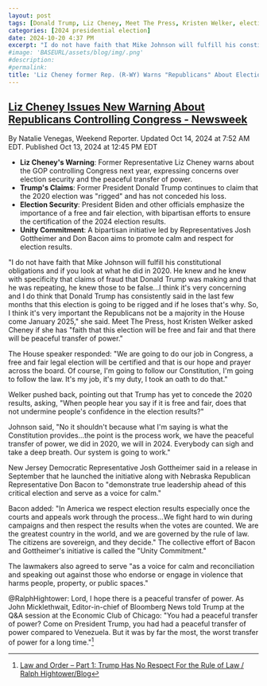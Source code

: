 ```yaml
---
layout: post
tags: [Donald Trump, Liz Cheney, Meet The Press, Kristen Welker, election security, peaceful transfer of power, politics]
categories: [2024 presidential election]
date: 2024-10-20 4:37 PM
excerpt: "I do not have faith that Mike Johnson will fulfill his constitutional obligations and if you look at what he did in 2020. He knew and he knew with specificity that claims of fraud that Donald Trump was making and that he was repeating, he knew those to be false...I think it's very concerning and I do think that Donald Trump has consistently said in the last few months that this election is going to be rigged and if he loses that's why. So, I think it's very important the Republicans not be a majority in the House come January 2025. Liz Cheney, former Representative(R-WI) to Meet The Press host, Kristen Welker if she had faith that this election will be free and fair and that there will be peaceful transfer of power."
#image: 'BASEURL/assets/blog/img/.png'
#description:
#permalink:
title: 'Liz Cheney former Rep. (R-WY) Warns "Republicans" About Election Security and Peaceful Transfer of Power'
---
```



## [Liz Cheney Issues New Warning About Republicans Controlling Congress - Newsweek](https://www.newsweek.com/liz-cheney-issues-new-warning-republicans-controlling-congress-1968260)

By Natalie Venegas, Weekend Reporter. Updated Oct 14, 2024 at 7:52 AM EDT. Published Oct 13, 2024 at 12:45 PM EDT

- **Liz Cheney's Warning**: Former Representative Liz Cheney warns about the GOP controlling Congress next year, expressing concerns over election security and the peaceful transfer of power.
- **Trump's Claims**: Former President Donald Trump continues to claim that the 2020 election was "rigged" and has not conceded his loss.
- **Election Security**: President Biden and other officials emphasize the importance of a free and fair election, with bipartisan efforts to ensure the certification of the 2024 election results.
- **Unity Commitment**: A bipartisan initiative led by Representatives Josh Gottheimer and Don Bacon aims to promote calm and respect for election results.

"I do not have faith that Mike Johnson will fulfill his constitutional obligations and if you look at what he did in 2020. He knew and he knew with specificity that claims of fraud that Donald Trump was making and that he was repeating, he knew those to be false...I think it's very concerning and I do think that Donald Trump has consistently said in the last few months that this election is going to be rigged and if he loses that's why. So, I think it's very important the Republicans not be a majority in the House come January 2025," she said.
Meet The Press, host Kristen Welker asked Cheney if she has "faith that this election will be free and fair and that there will be peaceful transfer of power."

The House speaker responded: "We are going to do our job in Congress, a free and fair legal election will be certified and that is our hope and prayer across the board. Of course, I'm going to follow our Constitution, I'm going to follow the law. It's my job, it's my duty, I took an oath to do that."

Welker pushed back, pointing out that Trump has yet to concede the 2020 results, asking, "When people hear you say if it is free and fair, does that not undermine people's confidence in the election results?"

Johnson said, "No it shouldn't because what I'm saying is what the Constitution provides...the point is the process work, we have the peaceful transfer of power, we did in 2020, we will in 2024. Everybody can sigh and take a deep breath. Our system is going to work."

New Jersey Democratic Representative Josh Gottheimer said in a release in September that he launched the initiative along with Nebraska Republican Representative Don Bacon to "demonstrate true leadership ahead of this critical election and serve as a voice for calm."

Bacon added: "In America we respect election results especially once the courts and appeals work through the process...We fight hard to win during campaigns and then respect the results when the votes are counted. We are the greatest country in the world, and we are governed by the rule of law. The citizens are sovereign, and they decide." The collective effort of Bacon and Gottheimer's initiative is called the "Unity Commitment."

The lawmakers also agreed to serve "as a voice for calm and reconciliation and speaking out against those who endorse or engage in violence that harms people, property, or public spaces."

@RalphHightower: Lord, I hope there is a peaceful transfer of power. As John Micklethwait, Editor-in-chief of Bloomberg News told Trump at the Q&A session at the Economic Club of Chicago: "You had a peaceful transfer of power? Come on President Trump, you had had a peaceful transfer of power compared to Venezuela. But it was by far the most, the worst transfer of power for a long time."[^11]

 [^11]: [Law and Order – Part 1: Trump Has No Respect For the Rule of Law / Ralph Hightower/Blog](https://ralphhightower.github.io//blog/2024%20presidential%20election/2024/10/19/Law1NoRespectForRuleOfLaw.html)
